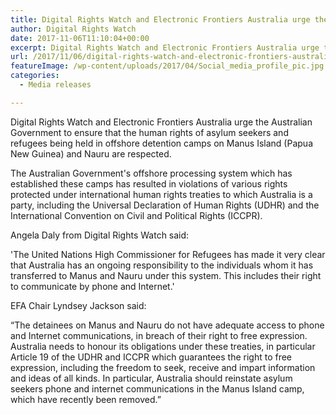 ```yaml
---
title: Digital Rights Watch and Electronic Frontiers Australia urge the Australian Government to reinstate phone and internet access to asylum seekers
author: Digital Rights Watch
date: 2017-11-06T11:10:04+00:00
excerpt: Digital Rights Watch and Electronic Frontiers Australia urge the Australian Government to ensure that the human rights of asylum seekers and refugees being held in offshore detention camps on Manus Island (Papua New Guinea) and Nauru are respected.
url: /2017/11/06/digital-rights-watch-and-electronic-frontiers-australia-urge-the-australian-government-to-reinstate-phone-and-internet-access-to-asylum-seekers/
featureImage: /wp-content/uploads/2017/04/Social_media_profile_pic.jpg
categories:
  - Media releases

---
```

Digital Rights Watch and Electronic Frontiers Australia urge the Australian Government to ensure that the human rights of asylum seekers and refugees being held in offshore detention camps on Manus Island (Papua New Guinea) and Nauru are respected.

The Australian Government's offshore processing system which has established these camps has resulted in violations of various rights protected under international human rights treaties to which Australia is a party, including the Universal Declaration of Human Rights (UDHR) and the International Convention on Civil and Political Rights (ICCPR).

Angela Daly from Digital Rights Watch said:

'The United Nations High Commissioner for Refugees has made it very clear that Australia has an ongoing responsibility to the individuals whom it has transferred to Manus and Nauru under this system. This includes their right to communicate by phone and Internet.'

EFA Chair Lyndsey Jackson said:

&#8220;The detainees on Manus and Nauru do not have adequate access to phone and Internet communications, in breach of their right to free expression. Australia needs to honour its obligations under these treaties, in particular Article 19 of the UDHR and ICCPR which guarantees the right to free expression, including the freedom to seek, receive and impart information and ideas of all kinds. In particular, Australia should reinstate asylum seekers phone and internet communications in the Manus Island camp, which have recently been removed.&#8221;
